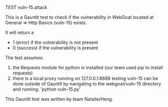 TEST vuln-15.attack

This is a Gauntlt test to check if the vulnerability in WebGoat located at General => Http Basics (vuln-15) exists.

It will return a
  - 1 (error) if the vulnerability is not present
  - 0 (success) if the vulnerability is present

The test assumes:
  1)  the Requests module for python is installed
      (our team used pip to install requests)
  2)  there is a local proxy running on 127.0.0.1:8888 
      testing vuln-15 can be done outside of Gauntlt by navigating to the webgoat/vuln-15 directory and running: 'python vuln-15.py'

This Gauntlt test was written by team Natalie/Heng.
